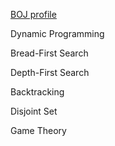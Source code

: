 [BOJ profile](https://www.acmicpc.net/user/miramira227)

Dynamic Programming 

Bread-First Search

Depth-First Search

Backtracking 

Disjoint Set 

Game Theory 
